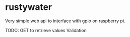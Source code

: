 # rustywater

Very simple web api to interface with gpio on raspberry pi.

TODO:
GET to retrieve values
Validation
